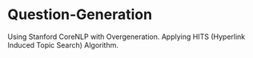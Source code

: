 # Question-Generation
Using Stanford CoreNLP with Overgeneration. Applying HITS (Hyperlink Induced Topic Search) Algorithm.
